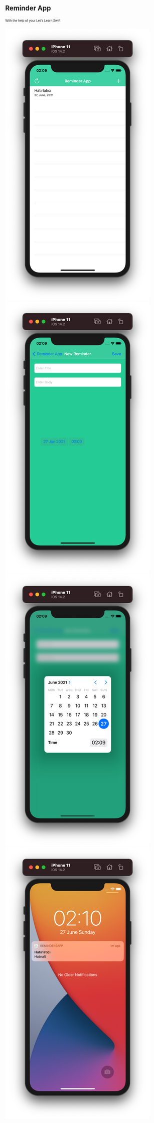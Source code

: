 ## Reminder App
<sub><sup>With the help of your Let's Learn Swift</sup></sub>

![rem1](https://github.com/aatakanakman/SimpleSwiftExercises/blob/master/SS/rem1.png?raw=true)![rem1](https://github.com/aatakanakman/SimpleSwiftExercises/blob/master/SS/rem2.png)
![rem1](https://github.com/aatakanakman/SimpleSwiftExercises/blob/master/SS/rem3.png?raw=true)![rem1](https://github.com/aatakanakman/SimpleSwiftExercises/blob/master/SS/rem4.png?raw=true)



